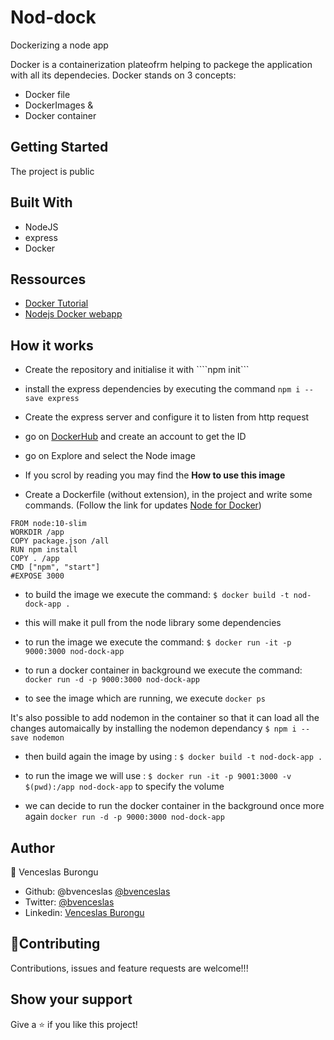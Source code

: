 # Nod-dock
Dockerizing a node app

Docker is a containerization plateofrm helping to packege the application with all its dependecies.
Docker stands on 3 concepts:

- Docker file
- DockerImages &
- Docker container

## Getting Started

The project is public

## Built With

- NodeJS
- express
- Docker
 
 ## Ressources

- [Docker Tutorial](https://www.docker.com/101-tutorial)
- [Nodejs Docker webapp](https://nodejs.org/en/docs/guides/nodejs-docker-webapp/)

## How it works

- Create the repository and initialise it with ````npm init```
- install the express dependencies by executing the command ```npm i --save express```
- Create the express server and configure it to listen from http request

- go on [DockerHub](https://hub.docker.com/) and create an account to get the ID
- go on Explore and select the Node image
- If you scrol by reading you may find the **How to use this image**

- Create a Dockerfile (without extension), in the project and write some commands. 
(Follow the link for updates [Node for Docker](https://hub.docker.com/_/node))

```
FROM node:10-slim
WORKDIR /app
COPY package.json /all
RUN npm install
COPY . /app
CMD ["npm", "start"]
#EXPOSE 3000
```

- to build the image we execute the command: ```$ docker build -t nod-dock-app .```

- this will make it pull from the node library some dependencies

- to run the image we execute the command: ```$ docker run -it -p 9000:3000 nod-dock-app```

- to run a docker container in background we execute the command: ```docker run -d -p 9000:3000 nod-dock-app```

- to see the image which are running, we execute ```docker ps```


It's also possible to add nodemon in the container so that it can load all the changes automaically by installing the nodemon dependancy ```$ npm i --save nodemon```

- then build again the image by using : ```$ docker build -t nod-dock-app .```

- to run the image we will use : ```$ docker run -it -p 9001:3000 -v $(pwd):/app nod-dock-app``` to specify the volume

- we can decide to run the docker container in the background once more again ```docker run -d -p 9000:3000 nod-dock-app```


## Author

👤 Venceslas Burongu

- Github: @bvenceslas [@bvenceslas](https://github.com/bvenceslas)
- Twitter: [@bvenceslas](https://twitter.com/bvenceslas)
- Linkedin: [Venceslas Burongu](https://www.linkedin.com/in/venceslas-burongu-8271b519a/)

## 🤝Contributing

Contributions, issues and feature requests are welcome!!!

## Show your support

Give a ⭐️ if you like this project!

